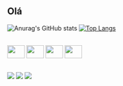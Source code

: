 ## Olá

![Anurag's GitHub stats](https://github-readme-stats.vercel.app/api?username=JoaoVictorVM&show_icons=true&theme=dracula)
[![Top Langs](https://github-readme-stats.vercel.app/api/top-langs/?username=JoaoVictorVM&layout=compact&theme=dracula)](https://github.com/JoaoVictorVM/github-readme-stats)

<div style="display: inline_block"><br>
  <img aling="center" height="30" width="40" src="https://cdn.jsdelivr.net/gh/devicons/devicon@latest/icons/html5/html5-original.svg" />
  <img aling="center" height="30" width="40" src="https://cdn.jsdelivr.net/gh/devicons/devicon@latest/icons/css3/css3-original.svg" />
  <img aling="center" height="30" width="40" src="https://cdn.jsdelivr.net/gh/devicons/devicon@latest/icons/javascript/javascript-original.svg" />
  <img aling="center" height="30" width="40" src="https://cdn.jsdelivr.net/gh/devicons/devicon@latest/icons/python/python-original.svg" />
</div>

##

<div> 
  <a href="https://www.linkedin.com/in/jo%C3%A3o-victor-ventura-martins-6b47aa251/" target="_blank"><img src="https://img.shields.io/badge/-LinkedIn-%230077B5?style=for-the-badge&logo=linkedin&logoColor=white" target="_blank"></a>
  <a href = "#"><img src="https://img.shields.io/badge/-Gmail-%23333?style=for-the-badge&logo=gmail&logoColor=white" target="_blank"></a>
  <a href="https://www.instagram.com/dev.joaov/" target="_blank"><img src="https://img.shields.io/badge/-Instagram-%23E4405F?style=for-the-badge&logo=instagram&logoColor=white" target="_blank"></a>






  
  
</div>

